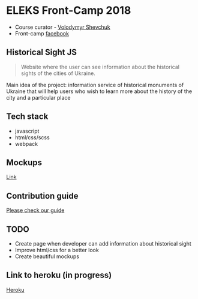 # ELEKS Front-Camp 2018

* Course curator - [Volodymyr Shevchuk](https://github.com/dosandk)
* Front-camp [facebook](https://www.facebook.com/groups/270300106928894)

## Historical Sight JS

> Website where the user can see information about the historical sights of the cities of Ukraine.

Main idea of the project:
    information service of historical monuments of Ukraine that will help users who wish to learn more about the history of the city and a particular place


## Tech stack

* javascript 
* html/css/scss
* webpack

## Mockups

[Link](https://wireframepro.mockflow.com/view/M75df542eed791b7ffe5d3d8f77ea7f351539267212511)  

## Contribution guide

[Please check our guide](link-to-contribution-guide)

## TODO

* Create page when developer can add information about historical sight
* Improve html/css for a better look
* Сreate beautiful mockups 

## Link to heroku (in progress)

[Heroku]()